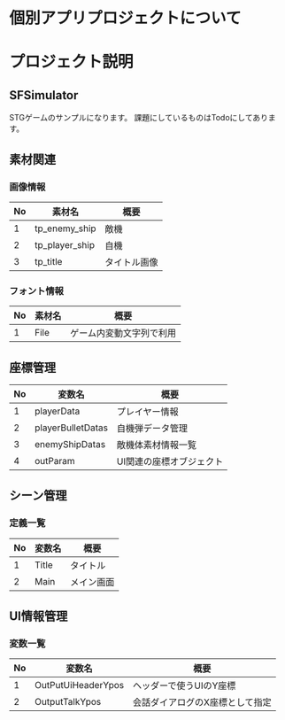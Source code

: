 # 個別アプリプロジェクトについて

# プロジェクト説明

## SFSimulator

STGゲームのサンプルになります。
課題にしているものはTodoにしてあります。

## 素材関連

### 画像情報

| No | 素材名 | 概要 |
| ---- | ---- | ---- |
| 1 | tp_enemy_ship | 敵機 |
| 2 | tp_player_ship | 自機 |
| 3 | tp_title | タイトル画像 |

### フォント情報

| No | 素材名 | 概要 |
| ---- | ---- | ---- |
| 1 | File | ゲーム内変動文字列で利用 |

## 座標管理

| No | 変数名 | 概要 |
| ---- | ---- | ---- |
| 1 | playerData | プレイヤー情報 |
| 2 | playerBulletDatas | 自機弾データ管理 |
| 3 | enemyShipDatas | 敵機体素材情報一覧 |
| 4 | outParam | UI関連の座標オブジェクト |


## シーン管理

### 定義一覧

| No | 変数名 | 概要 |
| ---- | ---- | ---- |
| 1 | Title | タイトル |
| 2 | Main | メイン画面 |

## UI情報管理

### 変数一覧

| No | 変数名 | 概要 |
| ---- | ---- | ---- |
| 1 | OutPutUiHeaderYpos | ヘッダーで使うUIのY座標 |
| 2 | OutputTalkYpos | 会話ダイアログのX座標として指定 |


